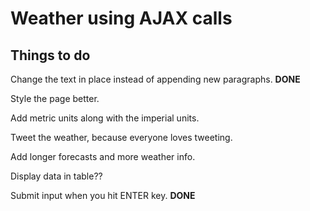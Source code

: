 <h1>Weather using AJAX calls</h1>

<h2>Things to do</h2>

Change the text in place instead of appending new paragraphs. **DONE**

Style the page better.

Add metric units along with the imperial units.

Tweet the weather, because everyone loves tweeting.

Add longer forecasts and more weather info.

Display data in table??

Submit input when you hit ENTER key. **DONE**
